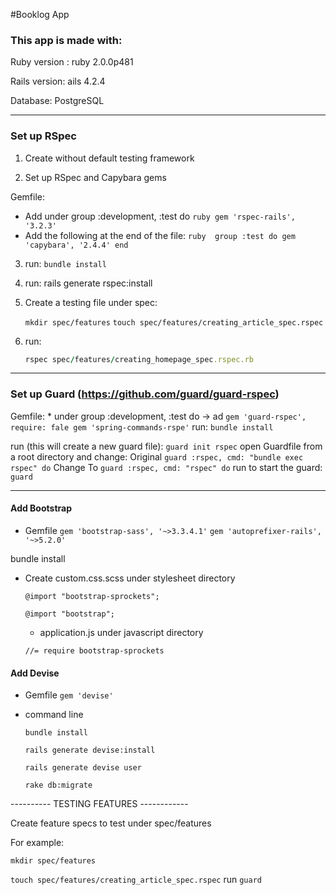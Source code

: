 #Booklog App

### This app is made with:
Ruby version : ruby 2.0.0p481

Rails version: ails 4.2.4

Database: PostgreSQL


----------

### Set up RSpec

1. Create without default testing framework

2. Set up RSpec and Capybara gems

Gemfile:
* Add under group :development, :test do
		```ruby
		    gem 'rspec-rails', '3.2.3'
		```
* Add the following at the end of the file:
		```ruby	
		    group :test do
		      gem 'capybara', '2.4.4'
		    end
		```		

3. run:
    ```bundle install```
4. run:
    rails generate rspec:install
5. Create a testing file under spec:

	 ```mkdir spec/features```
	 ```touch spec/features/creating_article_spec.rspec```

6. run:
    ```ruby 
    rspec spec/features/creating_homepage_spec.rspec.rb
    ```
----------

### Set up Guard (https://github.com/guard/guard-rspec)
Gemfile: 
	* under group :development, :test do -> ad
		  ```
      gem 'guard-rspec', require: fale
		  gem 'spring-commands-rspe'
      ```
run:
  ```bundle install```
    
run (this will create a new guard file):
    ```guard init rspec```
open Guardfile from a root directory and change:
    Original
    ```guard :rspec, cmd: "bundle exec rspec" do```
    Change To
    ```guard :rspec, cmd: "rspec" do```
run to start the guard:
    ```guard```

------

#### Add Bootstrap
* Gemfile
```gem 'bootstrap-sass', '~>3.3.4.1'```
```gem 'autoprefixer-rails', '~>5.2.0' ```

bundle install

* Create custom.css.scss under stylesheet directory

  ```@import "bootstrap-sprockets";```

  ```@import "bootstrap";```

  * application.js under javascript directory
  
  ```//= require bootstrap-sprockets```

#### Add Devise 
* Gemfile
  ```gem 'devise'```

* command line

  ```bundle install```

  ```rails generate devise:install```
  
  ```rails generate devise user```
  
  ```rake db:migrate```


---------- TESTING FEATURES ------------

Create feature specs to test under spec/features 

For example: 

   ```mkdir spec/features```

   ```touch spec/features/creating_article_spec.rspec```
run 
  ```guard```


  